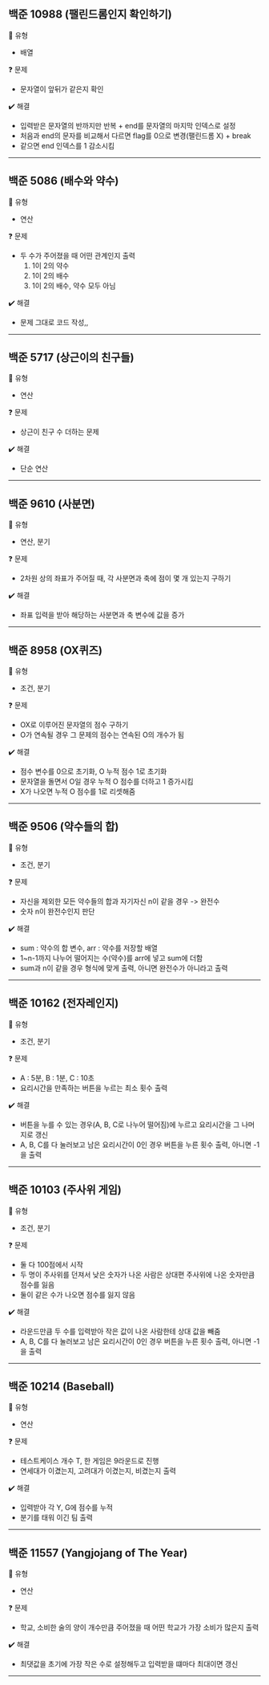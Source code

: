 ## 백준 10988 (팰린드롬인지 확인하기)  
:pushpin: 유형
* 배열

:question: 문제  
* 문자열이 앞뒤가 같은지 확인

:heavy_check_mark: 해결
* 입력받은 문자열의 반까지만 반복 + end를 문자열의 마지막 인덱스로 설정
* 처음과 end의 문자를 비교해서 다르면 flag를 0으로 변경(팰린드롬 X) + break
* 같으면 end 인덱스를 1 감소시킴
  
---

## 백준 5086 (배수와 약수)
:pushpin: 유형
* 연산

:question: 문제
* 두 수가 주어졌을 때 어떤 관계인지 출력
  1) 1이 2의 약수
  2) 1이 2의 배수
  3) 1이 2의 배수, 약수 모두 아님

:heavy_check_mark: 해결  
* 문제 그대로 코드 작성,,

---

## 백준 5717 (상근이의 친구들)
:pushpin: 유형
* 연산

:question: 문제
* 상근이 친구 수 더하는 문제

:heavy_check_mark: 해결  
* 단순 연산

---  

## 백준 9610 (사분면)
:pushpin: 유형
* 연산, 분기

:question: 문제
* 2차원 상의 좌표가 주어질 때, 각 사분면과 축에 점이 몇 개 있는지 구하기

:heavy_check_mark: 해결  
* 좌표 입력을 받아 해당하는 사분면과 축 변수에 값을 증가

---  

## 백준 8958 (OX퀴즈)
:pushpin: 유형
* 조건, 분기

:question: 문제
* OX로 이루어진 문자열의 점수 구하기
* O가 연속될 경우 그 문제의 점수는 연속된 O의 개수가 됨

:heavy_check_mark: 해결  
* 점수 변수를 0으로 초기화, O 누적 점수 1로 초기화
* 문자열을 돌면서 O일 경우 누적 O 점수를 더하고 1 증가시킴
* X가 나오면 누적 O 점수를 1로 리셋해줌

---  

## 백준 9506 (약수들의 합)
:pushpin: 유형
* 조건, 분기

:question: 문제
* 자신을 제외한 모든 약수들의 합과 자기자신 n이 같을 경우 -> 완전수
* 숫자 n이 완전수인지 판단

:heavy_check_mark: 해결  
* sum : 약수의 합 변수, arr : 약수를 저장할 배열
* 1~n-1까지 나누어 떨어지는 수(약수)를 arr에 넣고 sum에 더함
* sum과 n이 같을 경우 형식에 맞게 출력, 아니면 완전수가 아니라고 출력

---

## 백준 10162 (전자레인지)
:pushpin: 유형
* 조건, 분기

:question: 문제
* A : 5분, B : 1분, C : 10초
* 요리시간을 만족하는 버튼을 누르는 최소 횟수 출력

:heavy_check_mark: 해결  
* 버튼을 누를 수 있는 경우(A, B, C로 나누어 떨어짐)에 누르고 요리시간을 그 나머지로 갱신
* A, B, C를 다 눌러보고 남은 요리시간이 0인 경우 버튼을 누른 횟수 출력, 아니면 -1을 출력

---

## 백준 10103 (주사위 게임)
:pushpin: 유형
* 조건, 분기

:question: 문제
* 둘 다 100점에서 시작
* 두 명이 주사위를 던져서 낮은 숫자가 나온 사람은 상대편 주사위에 나온 숫자만큼 점수를 잃음
* 둘이 같은 수가 나오면 점수를 잃지 않음

:heavy_check_mark: 해결  
* 라운드만큼 두 수를 입력받아 작은 값이 나온 사람한테 상대 값을 빼줌
* A, B, C를 다 눌러보고 남은 요리시간이 0인 경우 버튼을 누른 횟수 출력, 아니면 -1을 출력

---  

## 백준 10214 (Baseball)
:pushpin: 유형
* 연산

:question: 문제
* 테스트케이스 개수 T, 한 게임은 9라운드로 진행
* 연세대가 이겼는지, 고려대가 이겼는지, 비겼는지 출력

:heavy_check_mark: 해결  
* 입력받아 각 Y, G에 점수를 누적
* 분기를 태워 이긴 팀 출력

---

## 백준 11557 (Yangjojang of The Year)
:pushpin: 유형
* 연산

:question: 문제
* 학교, 소비한 술의 양이 개수만큼 주어졌을 때 어떤 학교가 가장 소비가 많은지 출력

:heavy_check_mark: 해결  
* 최댓값을 초기에 가장 작은 수로 설정해두고 입력받을 떄마다 최대이면 갱신

---  